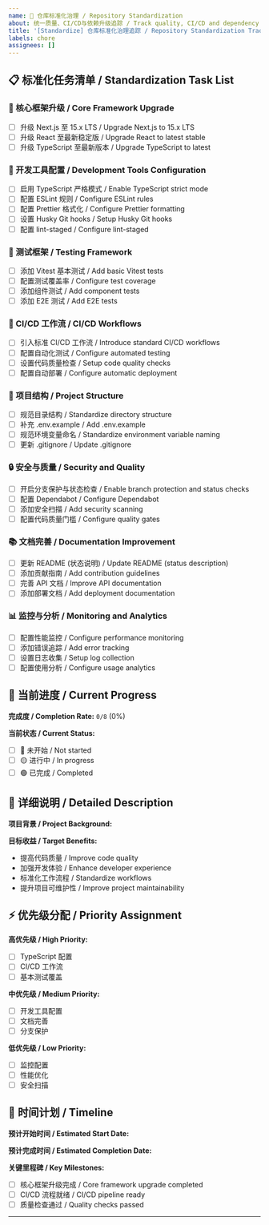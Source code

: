 ```yaml
---
name: 🔧 仓库标准化治理 / Repository Standardization
about: 统一质量、CI/CD与依赖升级追踪 / Track quality, CI/CD and dependency upgrade standardization
title: '[Standardize] 仓库标准化治理追踪 / Repository Standardization Tracking'
labels: chore
assignees: []
---
```


## 📋 标准化任务清单 / Standardization Task List

### 🚀 核心框架升级 / Core Framework Upgrade

- [ ] 升级 Next.js 至 15.x LTS / Upgrade Next.js to 15.x LTS
- [ ] 升级 React 至最新稳定版 / Upgrade React to latest stable
- [ ] 升级 TypeScript 至最新版本 / Upgrade TypeScript to latest

### 🔧 开发工具配置 / Development Tools Configuration

- [ ] 启用 TypeScript 严格模式 / Enable TypeScript strict mode
- [ ] 配置 ESLint 规则 / Configure ESLint rules
- [ ] 配置 Prettier 格式化 / Configure Prettier formatting
- [ ] 设置 Husky Git hooks / Setup Husky Git hooks
- [ ] 配置 lint-staged / Configure lint-staged

### 🧪 测试框架 / Testing Framework

- [ ] 添加 Vitest 基本测试 / Add basic Vitest tests
- [ ] 配置测试覆盖率 / Configure test coverage
- [ ] 添加组件测试 / Add component tests
- [ ] 添加 E2E 测试 / Add E2E tests

### 🔄 CI/CD 工作流 / CI/CD Workflows

- [ ] 引入标准 CI/CD 工作流 / Introduce standard CI/CD workflows
- [ ] 配置自动化测试 / Configure automated testing
- [ ] 设置代码质量检查 / Setup code quality checks
- [ ] 配置自动部署 / Configure automatic deployment

### 📁 项目结构 / Project Structure

- [ ] 规范目录结构 / Standardize directory structure
- [ ] 补充 .env.example / Add .env.example
- [ ] 规范环境变量命名 / Standardize environment variable naming
- [ ] 更新 .gitignore / Update .gitignore

### 🔒 安全与质量 / Security and Quality

- [ ] 开启分支保护与状态检查 / Enable branch protection and status checks
- [ ] 配置 Dependabot / Configure Dependabot
- [ ] 添加安全扫描 / Add security scanning
- [ ] 配置代码质量门槛 / Configure quality gates

### 📚 文档完善 / Documentation Improvement

- [ ] 更新 README (状态说明) / Update README (status description)
- [ ] 添加贡献指南 / Add contribution guidelines
- [ ] 完善 API 文档 / Improve API documentation
- [ ] 添加部署文档 / Add deployment documentation

### 📊 监控与分析 / Monitoring and Analytics

- [ ] 配置性能监控 / Configure performance monitoring
- [ ] 添加错误追踪 / Add error tracking
- [ ] 设置日志收集 / Setup log collection
- [ ] 配置使用分析 / Configure usage analytics

## 🎯 当前进度 / Current Progress

**完成度 / Completion Rate:** `0/8` (0%)

**当前状态 / Current Status:**

- [ ] 🔴 未开始 / Not started
- [ ] 🟡 进行中 / In progress
- [ ] 🟢 已完成 / Completed

## 📝 详细说明 / Detailed Description

**项目背景 / Project Background:**

<!-- 描述为什么需要进行标准化治理 / Describe why standardization is needed -->

**目标收益 / Target Benefits:**

<!-- 预期的改进效果 / Expected improvement effects -->

- 提高代码质量 / Improve code quality
- 加强开发体验 / Enhance developer experience
- 标准化工作流程 / Standardize workflows
- 提升项目可维护性 / Improve project maintainability

## ⚡ 优先级分配 / Priority Assignment

**高优先级 / High Priority:**

- [ ] TypeScript 配置
- [ ] CI/CD 工作流
- [ ] 基本测试覆盖

**中优先级 / Medium Priority:**

- [ ] 开发工具配置
- [ ] 文档完善
- [ ] 分支保护

**低优先级 / Low Priority:**

- [ ] 监控配置
- [ ] 性能优化
- [ ] 安全扫描

## 📅 时间计划 / Timeline

**预计开始时间 / Estimated Start Date:**

**预计完成时间 / Estimated Completion Date:**

**关键里程碑 / Key Milestones:**

- [ ] 核心框架升级完成 / Core framework upgrade completed
- [ ] CI/CD 流程就绪 / CI/CD pipeline ready
- [ ] 质量检查通过 / Quality checks passed

---

<!--
📌 注意事项 / Notes:
- 请按照优先级顺序执行任务 / Please execute tasks in priority order
- 每完成一个任务请更新进度 / Please update progress after completing each task
- 遇到问题请及时在此 issue 中反馈 / Please report issues in this issue promptly
-->

